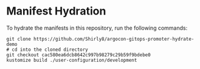 # Manifest Hydration

To hydrate the manifests in this repository, run the following commands:

```shell
git clone https://github.com/Shirly8/argocon-gitops-promoter-hydrate-demo
# cd into the cloned directory
git checkout cac580ea6dcb8642c997b98279c29b59f9bdebe0
kustomize build ./user-configuration/development
```
